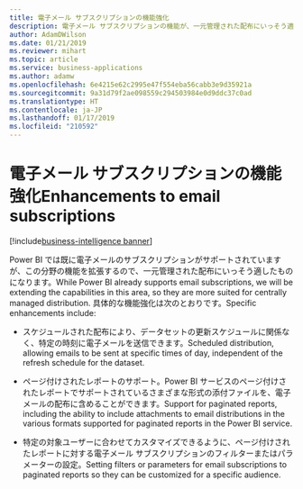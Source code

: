 ```yaml
---
title: 電子メール サブスクリプションの機能強化
description: 電子メール サブスクリプションの機能が、一元管理された配布にいっそう適するように強化されています。
author: AdamDWilson
ms.date: 01/21/2019
ms.reviewer: mihart
ms.topic: article
ms.service: business-applications
ms.author: adamw
ms.openlocfilehash: 6e4215e62c2995e47f554eba56cabb3e9d35921a
ms.sourcegitcommit: 9a31d79f2ae098559c294503984e0d9ddc37c0ad
ms.translationtype: HT
ms.contentlocale: ja-JP
ms.lasthandoff: 01/17/2019
ms.locfileid: "210592"
---
```

#  <a name="enhancements-to-email-subscriptions"></a><span data-ttu-id="1d906-103">電子メール サブスクリプションの機能強化</span><span class="sxs-lookup"><span data-stu-id="1d906-103">Enhancements to email subscriptions</span></span>
[!include[business-intelligence banner](../../includes/business-intelligence.md)]





<span data-ttu-id="1d906-104">Power BI では既に電子メールのサブスクリプションがサポートされていますが、この分野の機能を拡張するので、一元管理された配布にいっそう適したものになります。</span><span class="sxs-lookup"><span data-stu-id="1d906-104">While Power BI already supports email subscriptions, we will be extending the capabilities in this area, so they are more suited for centrally managed distribution.</span></span> <span data-ttu-id="1d906-105">具体的な機能強化は次のとおりです。</span><span class="sxs-lookup"><span data-stu-id="1d906-105">Specific enhancements include:</span></span>

-   <span data-ttu-id="1d906-106">スケジュールされた配布により、データセットの更新スケジュールに関係なく、特定の時刻に電子メールを送信できます。</span><span class="sxs-lookup"><span data-stu-id="1d906-106">Scheduled distribution, allowing emails to be sent at specific times of day, independent of the refresh schedule for the dataset.</span></span>

-   <span data-ttu-id="1d906-107">ページ付けされたレポートのサポート。Power BI サービスのページ付けされたレポートでサポートされているさまざまな形式の添付ファイルを、電子メールの配布に含めることができます。</span><span class="sxs-lookup"><span data-stu-id="1d906-107">Support for paginated reports, including the ability to include attachments to email distributions in the various formats supported for paginated reports in the Power BI service.</span></span>

-   <span data-ttu-id="1d906-108">特定の対象ユーザーに合わせてカスタマイズできるように、ページ付けされたレポートに対する電子メール サブスクリプションのフィルターまたはパラメーターの設定。</span><span class="sxs-lookup"><span data-stu-id="1d906-108">Setting filters or parameters for email subscriptions to paginated reports so they can be customized for a specific audience.</span></span>



